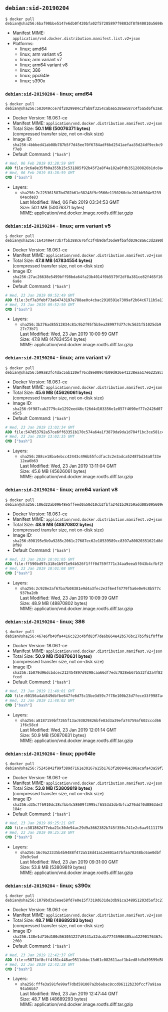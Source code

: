 ## `debian:sid-20190204`

```console
$ docker pull debian@sha256:6baf90bbe5147e6db0f420bfa02f57285897f9803df8f840010a5698c91b2c9f
```

-	Manifest MIME: `application/vnd.docker.distribution.manifest.list.v2+json`
-	Platforms:
	-	linux; amd64
	-	linux; arm variant v5
	-	linux; arm variant v7
	-	linux; arm64 variant v8
	-	linux; 386
	-	linux; ppc64le
	-	linux; s390x

### `debian:sid-20190204` - linux; amd64

```console
$ docker pull debian@sha256:583049cce7df2029984c2fab8f3254caba6538ae587c4f5a5d6f63a81b169f3f
```

-	Docker Version: 18.06.1-ce
-	Manifest MIME: `application/vnd.docker.distribution.manifest.v2+json`
-	Total Size: **50.1 MB (50076371 bytes)**  
	(compressed transfer size, not on-disk size)
-	Image ID: `sha256:4bbbed41ab08b787b5f7d45ee70f6784adf6bd2541aefaa35d24df9ecbc9f7e0`
-	Default Command: `["bash"]`

```dockerfile
# Wed, 06 Feb 2019 03:28:59 GMT
ADD file:9c6a8e35fb0a355b15c531885f92b45f2a8f4a102a8fdb351280826b1dc8a455 in / 
# Wed, 06 Feb 2019 03:28:59 GMT
CMD ["bash"]
```

-	Layers:
	-	`sha256:7c225361587bd702b61e38248f9c9566e1150260cbc201bb504e523904acde83`  
		Last Modified: Wed, 06 Feb 2019 03:34:53 GMT  
		Size: 50.1 MB (50076371 bytes)  
		MIME: application/vnd.docker.image.rootfs.diff.tar.gzip

### `debian:sid-20190204` - linux; arm variant v5

```console
$ docker pull debian@sha256:164349e473b7f5b388c676fc3f4b9d6f36de9fbafd039c8a6c3d2a90b117ae9f
```

-	Docker Version: 18.06.1-ce
-	Manifest MIME: `application/vnd.docker.distribution.manifest.v2+json`
-	Total Size: **47.8 MB (47834554 bytes)**  
	(compressed transfer size, not on-disk size)
-	Image ID: `sha256:27ac26638e5499bff98bda64fa23b4014f0b5579f2df8a381ce82f465f166a8e`
-	Default Command: `["bash"]`

```dockerfile
# Wed, 23 Jan 2019 09:52:49 GMT
ADD file:3cf7a3febf73a64743197e788ae0c4cbac2910591e7309af2b64c6711b5a11ab in / 
# Wed, 23 Jan 2019 09:52:50 GMT
CMD ["bash"]
```

-	Layers:
	-	`sha256:3b276ad85512834c81c9b2f95f5b5ea289977d77c9c5631f51025db927c73b71`  
		Last Modified: Wed, 23 Jan 2019 10:00:59 GMT  
		Size: 47.8 MB (47834554 bytes)  
		MIME: application/vnd.docker.image.rootfs.diff.tar.gzip

### `debian:sid-20190204` - linux; arm variant v7

```console
$ docker pull debian@sha256:b99a83fc4dac5ab120ef76cd8e009c4b09d936e41238eaa17e62258cae037430
```

-	Docker Version: 18.06.1-ce
-	Manifest MIME: `application/vnd.docker.distribution.manifest.v2+json`
-	Total Size: **45.6 MB (45626061 bytes)**  
	(compressed transfer size, not on-disk size)
-	Image ID: `sha256:9f987cab2779c4e1292eed46cf26d4d103356e1e857f4690ef77e2426d07e5c5`
-	Default Command: `["bash"]`

```dockerfile
# Wed, 23 Jan 2019 13:02:34 GMT
ADD file:547d53792a57ce6ff63351b170c574a64a1f3879da9da1d784f1bc3ce581c4d6 in / 
# Wed, 23 Jan 2019 13:02:35 GMT
CMD ["bash"]
```

-	Layers:
	-	`sha256:288ce18ba4ebcc42443c496b55fcdfac3c2e3adca52487bd34a8f33e12ea6b63`  
		Last Modified: Wed, 23 Jan 2019 13:11:04 GMT  
		Size: 45.6 MB (45626061 bytes)  
		MIME: application/vnd.docker.image.rootfs.diff.tar.gzip

### `debian:sid-20190204` - linux; arm64 variant v8

```console
$ docker pull debian@sha256:106d22ab09648e5ffeed0a50d10cb2fbfa24d1b39359add085095609ed8149e2
```

-	Docker Version: 18.06.1-ce
-	Manifest MIME: `application/vnd.docker.distribution.manifest.v2+json`
-	Total Size: **48.9 MB (48870802 bytes)**  
	(compressed transfer size, not on-disk size)
-	Image ID: `sha256:898195e5b9a9285c2061c27687ec62e18539589cc8397a80020351621d8d8f98`
-	Default Command: `["bash"]`

```dockerfile
# Wed, 23 Jan 2019 10:01:05 GMT
ADD file:ff590bd97c318e1b971e94b526f1fff0d759f771c34aa9eea5f043b4cfbf29d7 in / 
# Wed, 23 Jan 2019 10:01:08 GMT
CMD ["bash"]
```

-	Layers:
	-	`sha256:2c920e2af67ba7b08381e9d4a3fec2e3f6e4f4779f5a6e0e9c8b577c937ba2db`  
		Last Modified: Wed, 23 Jan 2019 10:09:39 GMT  
		Size: 48.9 MB (48870802 bytes)  
		MIME: application/vnd.docker.image.rootfs.diff.tar.gzip

### `debian:sid-20190204` - linux; 386

```console
$ docker pull debian@sha256:467e6fb40fa4416c323c4bfd83f7de6b664e42b576bc27b5f91f0ffa6b08c9ed
```

-	Docker Version: 18.06.1-ce
-	Manifest MIME: `application/vnd.docker.distribution.manifest.v2+json`
-	Total Size: **50.9 MB (50870631 bytes)**  
	(compressed transfer size, not on-disk size)
-	Image ID: `sha256:1b079d96dcbdcec212454897d9298caa66df7edc7828eb67b532fd2a4f82fced`
-	Default Command: `["bash"]`

```dockerfile
# Wed, 23 Jan 2019 11:48:01 GMT
ADD file:60156a4ab549dbfbe647fe6d75c15be3d59c7f78e100b23d7fece33f9987a4a4 in / 
# Wed, 23 Jan 2019 11:48:02 GMT
CMD ["bash"]
```

-	Layers:
	-	`sha256:a8187159bf7265f13ac93029826bfe83d3a39efa74759af602cccd661f6c58cd`  
		Last Modified: Wed, 23 Jan 2019 12:01:14 GMT  
		Size: 50.9 MB (50870631 bytes)  
		MIME: application/vnd.docker.image.rootfs.diff.tar.gzip

### `debian:sid-20190204` - linux; ppc64le

```console
$ docker pull debian@sha256:75245842f99f389d7161e30167a15b1763f200946e306acafa43a59f2d3519a9
```

-	Docker Version: 18.06.1-ce
-	Manifest MIME: `application/vnd.docker.distribution.manifest.v2+json`
-	Total Size: **53.8 MB (53809819 bytes)**  
	(compressed transfer size, not on-disk size)
-	Image ID: `sha256:d35c7f6910dc38cfbb4c58609f3995cf6553d3db4bfca276ddf0d8863de2184c`
-	Default Command: `["bash"]`

```dockerfile
# Wed, 23 Jan 2019 09:25:21 GMT
ADD file:c381862d77eba21c30de94ac29d9a3662382b745f356c741e2c6aa911117567b in / 
# Wed, 23 Jan 2019 09:25:28 GMT
CMD ["bash"]
```

-	Layers:
	-	`sha256:16c9a23335b4b9488f472a518d41a12e801a47bfaa70248bc6ae0dbf20e9c9ad`  
		Last Modified: Wed, 23 Jan 2019 09:31:00 GMT  
		Size: 53.8 MB (53809819 bytes)  
		MIME: application/vnd.docker.image.rootfs.diff.tar.gzip

### `debian:sid-20190204` - linux; s390x

```console
$ docker pull debian@sha256:1079bd3a5eae58fd7e0e15f7319d631de3db91ca348951203d5af3c27ba78865
```

-	Docker Version: 18.06.1-ce
-	Manifest MIME: `application/vnd.docker.distribution.manifest.v2+json`
-	Total Size: **48.7 MB (48689293 bytes)**  
	(compressed transfer size, not on-disk size)
-	Image ID: `sha256:138e1d716d100d563051227d9141a32dcdb77745906305aa12290176367c2f60`
-	Default Command: `["bash"]`

```dockerfile
# Wed, 23 Jan 2019 12:42:37 GMT
ADD file:e5871bf8cff4f81c448ae9511dbbc13d61c082611aaf1b4ed8fd3d39599d50e3 in / 
# Wed, 23 Jan 2019 12:42:38 GMT
CMD ["bash"]
```

-	Layers:
	-	`sha256:fffe3a591fe99af7dbd591007a2b6abac8ccd06112b230fccf7a91aa94a56b57`  
		Last Modified: Wed, 23 Jan 2019 12:47:44 GMT  
		Size: 48.7 MB (48689293 bytes)  
		MIME: application/vnd.docker.image.rootfs.diff.tar.gzip
